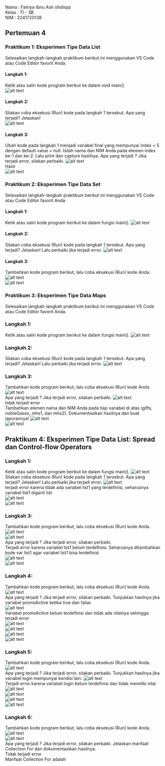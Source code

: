Nama    : Fatriya Ibnu Ash shidiqqi <br>
Kelas   : TI - 3B <br>
NIM     : 2241720138 <br>

## Pertemuan 4
### Praktikum 1: Eksperimen Tipe Data List
Selesaikan langkah-langkah praktikum berikut ini menggunakan VS Code atau Code Editor favorit Anda. <br>
#### Langkah 1:
Ketik atau salin kode program berikut ke dalam void main()<br>
![alt text](image.png) <br>
#### Langkah 2:
Silakan coba eksekusi (Run) kode pada langkah 1 tersebut. Apa yang terjadi? Jelaskan! <br>
![alt text](image-1.png) <br>
#### Langkah 3:
Ubah kode pada langkah 1 menjadi variabel final yang mempunyai index = 5 dengan default value = null. Isilah nama dan NIM Anda pada elemen index ke-1 dan ke-2. Lalu print dan capture hasilnya.
Apa yang terjadi ? Jika terjadi error, silakan perbaiki.
![alt text](image-2.png) <br>
Hasil <br>
![alt text](image-3.png) <br>

### Praktikum 2: Eksperimen Tipe Data Set
Selesaikan langkah-langkah praktikum berikut ini menggunakan VS Code atau Code Editor favorit Anda.
#### Langkah 1:
Ketik atau salin kode program berikut ke dalam fungsi main().
![alt text](image-4.png) <BR>
#### Langkah 2:
Silakan coba eksekusi (Run) kode pada langkah 1 tersebut. Apa yang terjadi? Jelaskan! Lalu perbaiki jika terjadi error.
![alt text](image-5.png) <br>
#### Langkah 3:
Tambahkan kode program berikut, lalu coba eksekusi (Run) kode Anda.
![alt text](image-6.png) <br>
![alt text](image-7.png) <br>

### Praktikum 3: Eksperimen Tipe Data Maps
Selesaikan langkah-langkah praktikum berikut ini menggunakan VS Code atau Code Editor favorit Anda.
### Langkah 1:
Ketik atau salin kode program berikut ke dalam fungsi main().
![alt text](image-8.png) <br>
### Langkah 2:
Silakan coba eksekusi (Run) kode pada langkah 1 tersebut. Apa yang terjadi? Jelaskan! Lalu perbaiki jika terjadi error.
![alt text](image-9.png) <br>
### Langkah 3:
Tambahkan kode program berikut, lalu coba eksekusi (Run) kode Anda.
![alt text](image-10.png) <br>
Apa yang terjadi ? Jika terjadi error, silakan perbaiki.
![alt text](image-11.png) <br>
tidak terjadi error <br>
Tambahkan elemen nama dan NIM Anda pada tiap variabel di atas (gifts, nobleGases, mhs1, dan mhs2). Dokumentasikan hasilnya dan buat laporannya!
![alt text](image-12.png) <br>
![alt text](image-13.png) <br>

## Praktikum 4: Eksperimen Tipe Data List: Spread dan Control-flow Operators
### Langkah 1:
Ketik atau salin kode program berikut ke dalam fungsi main().
![alt text](image-14.png) <br>
Silakan coba eksekusi (Run) kode pada langkah 1 tersebut. Apa yang terjadi? Jelaskan! Lalu perbaiki jika terjadi error.
![alt text](image-15.png) <br>
terjadi error karena tidak ada variabel list1 yang terdefinisi, seharusnya variabel list1 diganti list <br>
![alt text](image-16.png) <br>
![alt text](image-17.png) <br>
### Langkah 3:
Tambahkan kode program berikut, lalu coba eksekusi (Run) kode Anda.
![alt text](image-18.png) <br>
![alt text](image-19.png) <br>
Apa yang terjadi ? Jika terjadi error, silakan perbaiki. <br>
Terjadi error karena variabel list1 belum terdefinisi. Seharusnya ditambahkan kode var list1 agar variabel list1 bisa terdefinisi <br>
![alt text](image-20.png) <br>
![alt text](image-21.png) <br>

### Langkah 4:
Tambahkan kode program berikut, lalu coba eksekusi (Run) kode Anda.
![alt text](image-22.png) <br>
Apa yang terjadi ? Jika terjadi error, silakan perbaiki. Tunjukkan hasilnya jika variabel promoActive ketika true dan false. <br>
![alt text](image-23.png) <br>
Variabel promoActive belum terdefinisi dan tidak ada nilainya sehingga terjadi error <br>
![alt text](image-24.png) <br>
![alt text](image-25.png) <br>
![alt text](image-26.png) <br>
![alt text](image-27.png) <br>

### Langkah 5:
Tambahkan kode program berikut, lalu coba eksekusi (Run) kode Anda.
![alt text](image-28.png) <br>
Apa yang terjadi ? Jika terjadi error, silakan perbaiki. Tunjukkan hasilnya jika variabel login mempunyai kondisi lain. 
![alt text](image-29.png) <br>
Terjadi error karena  variabel login belum terdefinisi dan tidak memiliki nilai <br>
![alt text](image-30.png) <br>
![alt text](image-31.png) <br>
![alt text](image-32.png) <br>
![alt text](image-33.png) <br>

### Langkah 6:
Tambahkan kode program berikut, lalu coba eksekusi (Run) kode Anda.
![alt text](image-34.png) <br>
![alt text](image-35.png) <br>
Apa yang terjadi ? Jika terjadi error, silakan perbaiki. Jelaskan manfaat Collection For dan dokumentasikan hasilnya. <br>
Tidak terjadi error <br>
Manfaat Collection For adalah

